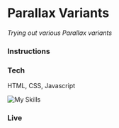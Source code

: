 # Parallax Variants

*Trying out various Parallax variants*

### Instructions


### Tech

HTML, CSS, Javascript 

![My Skills](https://skills.thijs.gg/icons?i=html,css,javascript,jquery&theme=dark)

### Live

<!-- [Color Format Convertor](https://codetweek.github.io/ColorFormatConvertor/src/) -->